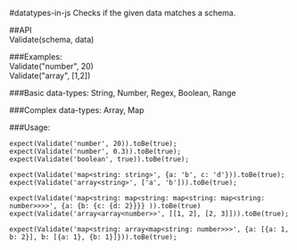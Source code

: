 #datatypes-in-js
Checks if the given data matches a schema.

##API  
Validate(schema, data)

###Examples:  
Validate("number", 20)  
Validate("array<number>", [1,2])  

###Basic data-types:
String, Number, Regex, Boolean, Range

###Complex data-types:
Array, Map

###Usage:  
```
expect(Validate('number', 20)).toBe(true);
expect(Validate('number', 0.3)).toBe(true);
expect(Validate('boolean', true)).toBe(true);

expect(Validate('map<string: string>', {a: 'b', c: 'd'})).toBe(true);
expect(Validate('array<string>', ['a', 'b'])).toBe(true);

expect(Validate('map<string: map<string: map<string: map<string: number>>>>', {a: {b: {c: {d: 2}}}} )).toBe(true)
expect(Validate('array<array<number>>', [[1, 2], [2, 3]])).toBe(true);

expect(Validate('map<string: array<map<string: number>>>', {a: [{a: 1, b: 2}], b: [{a: 1}, {b: 1}]})).toBe(true);
```

